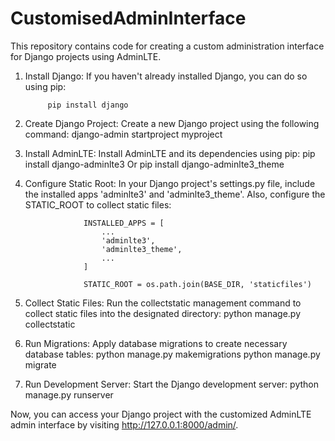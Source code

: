 # CustomisedAdminInterface
This repository contains code for creating a custom administration interface for Django projects using AdminLTE.

1. Install Django: If you haven't already installed Django, you can do so using pip:

            pip install django

2. Create Django Project: Create a new Django project using the following command:
            django-admin startproject myproject

3. Install AdminLTE: Install AdminLTE and its dependencies using pip:
               pip install django-adminlte3
               Or
               pip install django-adminlte3_theme

4. Configure Static Root: In your Django project's settings.py file, include the installed apps 'adminlte3' and 'adminlte3_theme'. Also, configure the         STATIC_ROOT to collect static files:
                    
                    INSTALLED_APPS = [
                        ...
                        'adminlte3',
                        'adminlte3_theme',
                        ...
                    ]
                    
                    STATIC_ROOT = os.path.join(BASE_DIR, 'staticfiles')

6. Collect Static Files: Run the collectstatic management command to collect static files into the designated directory:
                    python manage.py collectstatic

7. Run Migrations: Apply database migrations to create necessary database tables:
                    python manage.py makemigrations
                    python manage.py migrate

8. Run Development Server: Start the Django development server:
                    python manage.py runserver

Now, you can access your Django project with the customized AdminLTE admin interface by visiting http://127.0.0.1:8000/admin/.
